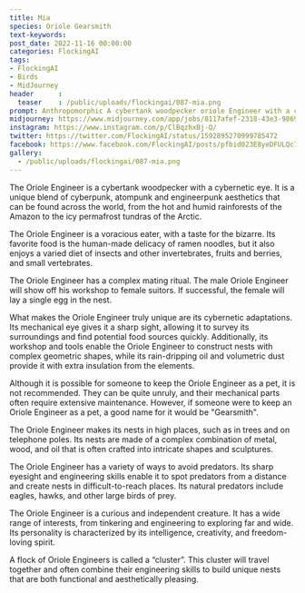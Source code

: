 ```yaml
---
title: Mia
species: Oriole Gearsmith
text-keywords: 
post_date: 2022-11-16 00:00:00
categories: FlockingAI
tags:
- FlockingAI
- Birds
- MidJourney 
header      :
  teaser    : /public/uploads/flockingai/087-mia.png
prompt: Anthropomorphic A cybertank woodpecker oriole Engineer with a cybernetic eye, tools and workshop growing out of his head, rain, dripping oil, in the style of Gediminas Pranckevicius, Tim Razumovsky, Moebius, Russ Mills, Carne Griffiths, torn paper collage, splattered oil paint, cyberpunk, atompunk, engineerpunk, volumetric dust, pulp illustration, photorealism, raking sunlight, cinematic lighting
midjourney: https://www.midjourney.com/app/jobs/8117afef-2318-43e3-9869-86ebb5153e58
instagram: https://www.instagram.com/p/ClBqzhxBj-Q/
twitter: https://twitter.com/FlockingAI/status/1592895270999785472
facebook: https://www.facebook.com/FlockingAI/posts/pfbid023E8yeDFULQc7pVRgVZjj3L7gf4SVRUToxsMirRKADsrhLjRMc71qumFTCSHnDrYDl
gallery: 
  - /public/uploads/flockingai/087-mia.png
---
```



The Oriole Engineer is a cybertank woodpecker with a cybernetic eye. It is a unique blend of cyberpunk, atompunk and engineerpunk aesthetics that can be found across the world, from the hot and humid rainforests of the Amazon to the icy permafrost tundras of the Arctic.

The Oriole Engineer is a voracious eater, with a taste for the bizarre. Its favorite food is the human-made delicacy of ramen noodles, but it also enjoys a varied diet of insects and other invertebrates, fruits and berries, and small vertebrates.

The Oriole Engineer has a complex mating ritual. The male Oriole Engineer will show off his workshop to female suitors. If successful, the female will lay a single egg in the nest.

What makes the Oriole Engineer truly unique are its cybernetic adaptations. Its mechanical eye gives it a sharp sight, allowing it to survey its surroundings and find potential food sources quickly. Additionally, its workshop and tools enable the Oriole Engineer to construct nests with complex geometric shapes, while its rain-dripping oil and volumetric dust provide it with extra insulation from the elements.

Although it is possible for someone to keep the Oriole Engineer as a pet, it is not recommended. They can be quite unruly, and their mechanical parts often require extensive maintenance. However, if someone were to keep an Oriole Engineer as a pet, a good name for it would be "Gearsmith".

The Oriole Engineer makes its nests in high places, such as in trees and on telephone poles. Its nests are made of a complex combination of metal, wood, and oil that is often crafted into intricate shapes and sculptures.

The Oriole Engineer has a variety of ways to avoid predators. Its sharp eyesight and engineering skills enable it to spot predators from a distance and create nests in difficult-to-reach places. Its natural predators include eagles, hawks, and other large birds of prey.

The Oriole Engineer is a curious and independent creature. It has a wide range of interests, from tinkering and engineering to exploring far and wide. Its personality is characterized by its intelligence, creativity, and freedom-loving spirit.

A flock of Oriole Engineers is called a “cluster”. This cluster will travel together and often combine their engineering skills to build unique nests that are both functional and aesthetically pleasing.
